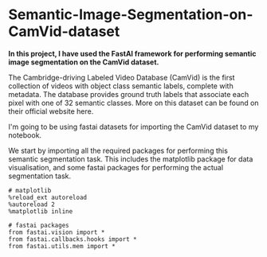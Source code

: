 # Semantic-Image-Segmentation-on-CamVid-dataset

**In this project, I have used the FastAI framework for performing semantic image segmentation on the CamVid dataset.**

The Cambridge-driving Labeled Video Database (CamVid) is the first collection of videos with object class semantic labels, complete with metadata. The database provides ground truth labels that associate each pixel with one of 32 semantic classes.
More on this dataset can be found on their official website here.

I'm going to be using fastai datasets for importing the CamVid dataset to my notebook.

We start by importing all the required packages for performing this semantic segmentation task. This includes the matplotlib package for data visualisation, and some fastai packages for performing the actual segmentation task.

```
# matplotlib 
%reload_ext autoreload
%autoreload 2
%matplotlib inline
```

```
# fastai packages
from fastai.vision import *
from fastai.callbacks.hooks import *
from fastai.utils.mem import *
```
